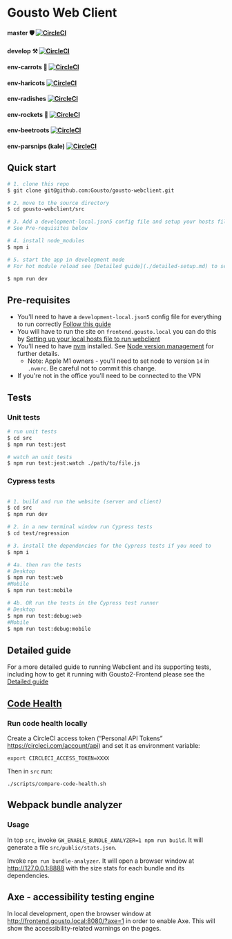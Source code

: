 Gousto Web Client
====

#### master :shield: [![CircleCI](https://circleci.com/gh/Gousto/gousto-webclient/tree/master.svg?style=svg&circle-token=26e1e6a6cfe8924476e0eaeb6442f4dfd6e2f160)](https://circleci.com/gh/Gousto/gousto-webclient/tree/master)
#### develop :hammer_and_pick: [![CircleCI](https://circleci.com/gh/Gousto/gousto-webclient/tree/develop.svg?style=svg&circle-token=26e1e6a6cfe8924476e0eaeb6442f4dfd6e2f160)](https://circleci.com/gh/Gousto/gousto-webclient/tree/develop)
#### env-carrots :carrot: [![CircleCI](https://circleci.com/gh/Gousto/gousto-webclient/tree/env-carrots.svg?style=svg&circle-token=26e1e6a6cfe8924476e0eaeb6442f4dfd6e2f160)](https://circleci.com/gh/Gousto/gousto-webclient/tree/env-carrots)
#### env-haricots [![CircleCI](https://circleci.com/gh/Gousto/gousto-webclient/tree/env-haricots.svg?style=svg&circle-token=26e1e6a6cfe8924476e0eaeb6442f4dfd6e2f160)](https://circleci.com/gh/Gousto/gousto-webclient/tree/env-haricots)
#### env-radishes [![CircleCI](https://circleci.com/gh/Gousto/gousto-webclient/tree/env-radishes.svg?style=svg&circle-token=26e1e6a6cfe8924476e0eaeb6442f4dfd6e2f160)](https://circleci.com/gh/Gousto/gousto-webclient/tree/env-radishes)
#### env-rockets :rocket: [![CircleCI](https://circleci.com/gh/Gousto/gousto-webclient/tree/env-rockets.svg?style=svg&circle-token=26e1e6a6cfe8924476e0eaeb6442f4dfd6e2f160)](https://circleci.com/gh/Gousto/gousto-webclient/tree/env-rockets)
#### env-beetroots [![CircleCI](https://circleci.com/gh/Gousto/gousto-webclient/tree/env-beetroots.svg?style=svg&circle-token=26e1e6a6cfe8924476e0eaeb6442f4dfd6e2f160)](https://circleci.com/gh/Gousto/gousto-webclient/tree/env-beetroots)
#### env-parsnips (kale) [![CircleCI](https://circleci.com/gh/Gousto/gousto-webclient/tree/env-parsnips.svg?style=svg&circle-token=26e1e6a6cfe8924476e0eaeb6442f4dfd6e2f160)](https://circleci.com/gh/Gousto/gousto-webclient/tree/env-parsnips)

## Quick start

```bash
# 1. clone this repo
$ git clone git@github.com:Gousto/gousto-webclient.git

# 2. move to the source directory
$ cd gousto-webclient/src

# 3. Add a development-local.json5 config file and setup your hosts file
# See Pre-requisites below

# 4. install node_modules
$ npm i

# 5. start the app in development mode
# For hot module reload see [Detailed guide](./detailed-setup.md) to setup.

$ npm run dev

```

## Pre-requisites
<!-- (TODO: Add a script to automate these steps behind npm run init --local) -->
<!--This should be covered by running `npm run init --local` but in the event it's not working ...-->
* You'll need to have a `development-local.json5` config file for everything to run correctly [Follow this guide](./detailed-setup.md#step-1-add-a-secrets-file-to-point-to-the-staging-environment)
* You will have to run the site on `frontend.gousto.local` you can do this by [Setting up your local hosts file to run webclient](./detailed-setup.md#step-2-add-an-entry-to-your-local-host-file)
* You'll need to have [nvm](https://github.com/nvm-sh/nvm) installed. See  [Node version management](./detailed-setup.md#node-version-management) for further details.
  * Note: Apple M1 owners - you'll need to set node to version `14` in `.nvmrc`. Be careful not to commit this change.
* If you're not in the office you'll need to be connected to the VPN

## Tests

### Unit tests
```bash
# run unit tests
$ cd src
$ npm run test:jest

# watch an unit tests
$ npm run test:jest:watch ./path/to/file.js
```

### Cypress tests

```bash

# 1. build and run the website (server and client)
$ cd src
$ npm run dev

# 2. in a new terminal window run Cypress tests
$ cd test/regression

# 3. install the dependencies for the Cypress tests if you need to
$ npm i

# 4a. then run the tests
# Desktop
$ npm run test:web
#Mobile
$ npm run test:mobile

# 4b. OR run the tests in the Cypress test runner
# Desktop
$ npm run test:debug:web
#Mobile
$ npm run test:debug:mobile


```

## Detailed guide
For a more detailed guide to running Webclient and its supporting tests, including how to get it running with Gousto2-Frontend please see the [Detailed guide](./detailed-setup.md)

## [Code Health](#code-health)
### Run code health locally
Create a CircleCI access token (“Personal API Tokens” https://circleci.com/account/api) and set it as environment variable:
```
export CIRCLECI_ACCESS_TOKEN=XXXX
```
Then in `src` run:
```
./scripts/compare-code-health.sh
```

## Webpack bundle analyzer

### Usage

In top `src`, invoke `GW_ENABLE_BUNDLE_ANALYZER=1 npm run build`. It will
generate a file `src/public/stats.json`.

Invoke `npm run bundle-analyzer`. It will open a browser window at
http://127.0.0.1:8888 with the size stats for each bundle and its dependencies.

## Axe - accessibility testing engine

In local development, open the browser window at
http://frontend.gousto.local:8080/?axe=1 in order to enable Axe. This will show
the accessibility-related warnings on the pages.
